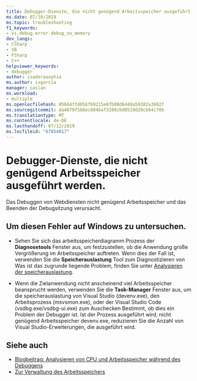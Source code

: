 ```yaml
---
title: Debugger-Dienste, die nicht genügend Arbeitsspeicher ausgeführt werden. | Microsoft-Dokumentation
ms.date: 07/10/2019
ms.topic: troubleshooting
f1_keywords:
- vs.debug.error.debug_no_memory
dev_langs:
- CSharp
- VB
- FSharp
- C++
helpviewer_keywords:
- debugger
author: isadorasophia
ms.author: isgarcia
manager: caslan
ms.workload:
- multiple
ms.openlocfilehash: 05664ffd056f69215e6fb00d6d49a59382a3692f
ms.sourcegitcommit: da4079f5b6ec884baf3108cbd0519d20cb64c70b
ms.translationtype: MT
ms.contentlocale: de-DE
ms.lasthandoff: 07/12/2019
ms.locfileid: "67854017"
---
```

# <a name="debugger-services-running-out-of-memory"></a>Debugger-Dienste, die nicht genügend Arbeitsspeicher ausgeführt werden.
Das Debuggen von Webdiensten nicht genügend Arbeitsspeicher und das Beenden der Debugsitzung verursacht.

## <a name="to-investigate-this-error-on-windows"></a>Um diesen Fehler auf Windows zu untersuchen.
- Sehen Sie sich das arbeitsspeicherdiagramm Prozess der **Diagnosetools** Fenster aus, um festzustellen, ob die Anwendung große Vergrößerung im Arbeitsspeicher auftreten. Wenn dies der Fall ist, verwenden Sie die **Speicherauslastung** Tool zum Diagnostizieren von Was ist das zugrunde liegende Problem, finden Sie unter [Analysieren der speicherauslastung](../profiling/memory-usage.md).

- Wenn die Zielanwendung nicht anscheinend viel Arbeitsspeicher beansprucht werden, verwenden Sie die **Task-Manager** Fenster aus, um die speicherauslastung von Visual Studio (devenv.exe), den Arbeitsprozess (msvsmon.exe), oder der Visual Studio Code (vsdbg.exe/vsdbg-ui.exe) zum Auschecken Bestimmt, ob dies ein Problem der Debugger ist. Ist der Prozess ausgeführt wird, nicht genügend Arbeitsspeicher devenv.exe, reduzieren Sie die Anzahl von Visual Studio-Erweiterungen, die ausgeführt wird.

## <a name="see-also"></a>Siehe auch
- [Blogbeitrag: Analysieren von CPU und Arbeitsspeicher während des Debuggens](https://devblogs.microsoft.com/visualstudio/analyze-cpu-memory-while-debugging/)
- [Zur Verwaltung des Arbeitsspeichers](/windows/win32/memory/about-memory-management)
